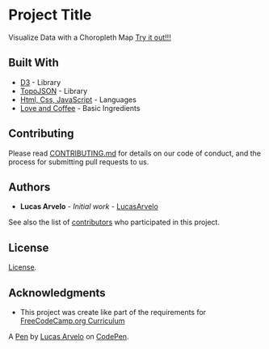# Project Title

Visualize Data with a Choropleth Map [Try it out!!!](https://lucasarvelo.github.io/fcc-choropleth-map/)

## Built With

- [D3](https://d3js.org/) - Library
- [TopoJSON](https://github.com/topojson/topojson) - Library
- [Html, Css, JavaScript](https://developer.mozilla.org/bm/docs/Web) - Languages
- [Love and Coffee](https://i.pinimg.com/originals/33/60/46/3360469bd78f89b6ec2f4f022e78a37f.jpg) - Basic Ingredients

## Contributing

Please read [CONTRIBUTING.md](CONTRIBUTING.md) for details on our code of conduct, and the process for submitting pull requests to us.

## Authors

- **Lucas Arvelo** - _Initial work_ - [LucasArvelo](https://github.com/lucasarvelo)

See also the list of [contributors](https://github.com/fcc-choropleth-map/project/contributors) who participated in this project.

## License

[License](https://codepen.io/lucasarvelo/pen/gOYGYNG/license).

## Acknowledgments

- This project was create like part of the requirements for [FreeCodeCamp.org Curriculum](https://www.freecodecamp.org/)

A [Pen](https://codepen.io/lucasarvelo/pen/gOYGYNG) by [Lucas Arvelo](https://codepen.io/lucasarvelo) on [CodePen](https://codepen.io).

